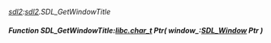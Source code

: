 _[sdl2](../../modules/sdl2/sdl2-module.md):[sdl2](../../modules/sdl2/sdl2-module.md).SDL\_GetWindowTitle_
##### Function SDL\_GetWindowTitle:[libc.char_t](../../modules/libc/libc-char_t.md) Ptr( window_:[SDL_Window](../../modules/sdl2/sdl2-sdl_window.md) Ptr )
